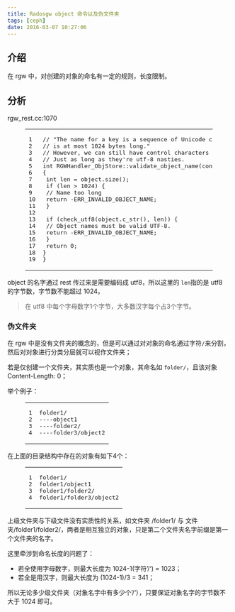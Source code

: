```yaml
---
title: Radosgw object 命令以及伪文件夹
tags: [ceph]
date: 2016-03-07 10:27:06
---
```


## [](https://ly798.github.io/2016/03/07/Radosgw-object-%E5%91%BD%E5%90%8D%E4%BB%A5%E5%8F%8A%E4%BC%AA%E6%96%87%E4%BB%B6%E5%A4%B9/#u4ECB_u7ECD "介绍")介绍

在 rgw 中，对创建的对象的命名有一定的规则，长度限制。
 <!-- more --> 

## [](https://ly798.github.io/2016/03/07/Radosgw-object-%E5%91%BD%E5%90%8D%E4%BB%A5%E5%8F%8A%E4%BC%AA%E6%96%87%E4%BB%B6%E5%A4%B9/#u5206_u6790 "分析")分析

rgw_rest.cc:1070
<figure class="highlight c++"><table><tr><td class="gutter"><pre><span class="line">1</span>
<span class="line">2</span>
<span class="line">3</span>
<span class="line">4</span>
<span class="line">5</span>
<span class="line">6</span>
<span class="line">7</span>
<span class="line">8</span>
<span class="line">9</span>
<span class="line">10</span>
<span class="line">11</span>
<span class="line">12</span>
<span class="line">13</span>
<span class="line">14</span>
<span class="line">15</span>
<span class="line">16</span>
<span class="line">17</span>
<span class="line">18</span>
<span class="line">19</span>
</pre></td><td class="code"><pre><span class="line"><span class="comment">// "The name for a key is a sequence of Unicode characters whose UTF-8 encoding</span></span>
<span class="line"><span class="comment">// is at most 1024 bytes long."</span></span>
<span class="line"><span class="comment">// However, we can still have control characters and other nasties in there.</span></span>
<span class="line"><span class="comment">// Just as long as they're utf-8 nasties.</span></span>
<span class="line"><span class="keyword">int</span> RGWHandler_ObjStore::validate_object_name(<span class="keyword">const</span> <span class="built_in">string</span>&amp; object)</span>
<span class="line">&#123;</span>
<span class="line"> <span class="keyword">int</span> len = object.size();</span>
<span class="line"> <span class="keyword">if</span> (len &gt; <span class="number">1024</span>) &#123;</span>
<span class="line"> <span class="comment">// Name too long</span></span>
<span class="line"> <span class="keyword">return</span> -ERR_INVALID_OBJECT_NAME;</span>
<span class="line"> &#125;</span>
<span class="line"></span>
<span class="line"> <span class="keyword">if</span> (check_utf8(object.c_str(), len)) &#123;</span>
<span class="line"> <span class="comment">// Object names must be valid UTF-8.</span></span>
<span class="line"> <span class="keyword">return</span> -ERR_INVALID_OBJECT_NAME;</span>
<span class="line"> &#125;</span>
<span class="line"> <span class="keyword">return</span> <span class="number">0</span>;</span>
<span class="line">&#125;</span>
<span class="line">&#125;</span>
</pre></td></tr></table></figure>

object 的名字通过 rest 传过来是需要编码成 utf8，所以这里的 `len`指的是 utf8 的字节数，字节数不能超过 1024。
 > 在 utf8 中每个字母数字1个字节，大多数汉字每个占3个字节。 

### [](https://ly798.github.io/2016/03/07/Radosgw-object-%E5%91%BD%E5%90%8D%E4%BB%A5%E5%8F%8A%E4%BC%AA%E6%96%87%E4%BB%B6%E5%A4%B9/#u4F2A_u6587_u4EF6_u5939 "伪文件夹")伪文件夹

在 rgw 中是没有文件夹的概念的，但是可以通过对对象的命名通过字符`/`来分割，然后对对象进行分类分层就可以视作文件夹；

若是仅创建一个文件夹，其实质也是一个对象，其命名如 `folder/`，且该对象 Content-Length: 0；

举个例子：
<figure class="highlight haml"><table><tr><td class="gutter"><pre><span class="line">1</span>
<span class="line">2</span>
<span class="line">3</span>
<span class="line">4</span>
</pre></td><td class="code"><pre><span class="line">folder1/</span>
<span class="line">-<span class="ruby">---object1</span>
<span class="line"></span>-<span class="ruby">---folder2/</span>
<span class="line"></span>-<span class="ruby">---folder3/object2</span></span>
</pre></td></tr></table></figure>

在上面的目录结构中存在的对象有如下4个：
<figure class="highlight ceylon"><table><tr><td class="gutter"><pre><span class="line">1</span>
<span class="line">2</span>
<span class="line">3</span>
<span class="line">4</span>
</pre></td><td class="code"><pre><span class="line">folder<span class="number">1</span>/</span>
<span class="line">folder<span class="number">1</span>/<span class="keyword">object</span><span class="number">1</span></span>
<span class="line">folder<span class="number">1</span>/folder<span class="number">2</span>/</span>
<span class="line">folder<span class="number">1</span>/folder<span class="number">3</span>/<span class="keyword">object</span><span class="number">2</span></span>
</pre></td></tr></table></figure>

上级文件夹与下级文件没有实质性的关系，如文件夹 /folder1/ 与 文件夹/folder1/folder2/，两者是相互独立的对象，只是第二个文件夹名字前缀是第一个文件夹的名字。

这里牵涉到命名长度的问题了：

*   若全使用字母数字，则最大长度为 1024-1(字符’/‘) = 1023；
*   若全是用汉字，则最大长度为 (1024-1)/3 = 341； 

所以无论多少级文件夹（对象名字中有多少个’/‘），只要保证对象名字的字节数不大于 1024 即可。
